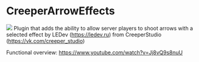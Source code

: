 # CreeperArrowEffects
![](https://ledev.ru/files/github/CreeperArrowEffectsPOSTER.png)
Plugin that adds the ability to allow server players to shoot arrows with a selected effect by LEDev (https://ledev.ru) from CreeperStudio (https://vk.com/creeper_studio)

Functional overview: https://www.youtube.com/watch?v=Jj8vQ9s8nuU
